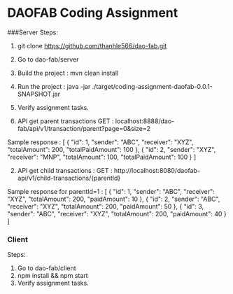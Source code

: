 # DAOFAB Coding Assignment

###Server
Steps:
1. git clone https://github.com/thanhle566/dao-fab.git
2. Go to dao-fab/server
3. Build the project : mvn clean install
4. Run the project : java -jar ./target/coding-assignment-daofab-0.0.1-SNAPSHOT.jar
5. Verify assignment tasks.

1. API get parent transactions GET : localhost:8888/dao-fab/api/v1/transaction/parent?page=0&size=2

Sample response :
[
    {
        "id": 1,
        "sender": "ABC",
        "receiver": "XYZ",
        "totalAmount": 200,
        "totalPaidAmount": 100
    },
    {
        "id": 2,
        "sender": "XYZ",
        "receiver": "MNP",
        "totalAmount": 100,
        "totalPaidAmount": 100
    }
]



2. API get child transactions : GET : http://localhost:8080/daofab-api/v1/child-transactions/{parentId}

Sample response for parentId=1 :
[
    {
        "id": 1,
        "sender": "ABC",
        "receiver": "XYZ",
        "totalAmount": 200,
        "paidAmount": 10
    },
    {
        "id": 2,
        "sender": "ABC",
        "receiver": "XYZ",
        "totalAmount": 200,
        "paidAmount": 50
    },
    {
        "id": 3,
        "sender": "ABC",
        "receiver": "XYZ",
        "totalAmount": 200,
        "paidAmount": 40
    }
]

### Client
Steps:
1. Go to dao-fab/client
2. npm install && npm start
3. Verify assignment tasks.

